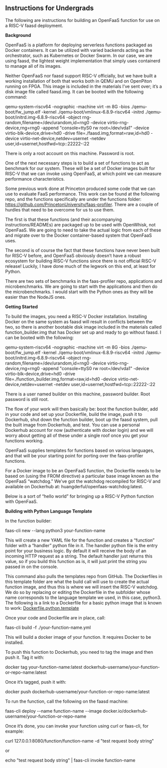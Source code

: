 ## Instructions for Undergrads

The following are instructions for building an OpenFaaS function for use on a RISC-V faasd deployment.

**Background**

OpenFaaS is a platform for deploying serverless functions packaged as Docker containers. It can be utilized with varied backends acting as the orchestrator, such as Kubernetes or Docker Swarm. In our case, we are using faasd, the lightest weight implementation that simply uses containerd to manage all of its images. 

Neither OpenFaaS nor faasd support RISC-V officially, but we have built a working installation of both that works both in QEMU and on OpenPiton running on FPGA. This image is included in the materials I’ve sent over; it’s a disk image file called faasd.img. It can be booted with the following command:

qemu-system-riscv64 -nographic -machine virt -m 8G -bios ./qemu-boot/fw_jump.elf -kernel ./qemu-boot/vmlinux-6.8.9-riscv64 -initrd ./qemu-boot/initrd.img-6.8.9-riscv64 -object rng-random,filename=/dev/urandom,id=rng0 -device virtio-rng-device,rng=rng0 -append "console=ttyS0 rw root=/dev/vda1" -device virtio-blk-device,drive=hd0 -drive file=./faasd.img,format=raw,id=hd0 -device virtio-net-device,netdev=usernet -netdev user,id=usernet,hostfwd=tcp::22222-:22

There is only a root account on this machine. Password is root.

One of the next necessary steps is to build a set of functions to act as benchmark for our system. These will be a set of Docker images built for RISC-V that we can invoke using OpenFaaS, at which point we can measure performance characteristics.

Some previous work done at Princeton produced some code that we can use to evaluate FaaS performance. This work can be found at the following repo, and the functions specifically are under the functions folder: https://github.com/PrincetonUniversity/faas-profiler. There are a couple of hurdles that need to be overcome for us to use them.

The first is that these functions (and their accompanying instructions/READMEs) are packaged up to be used with OpenWhisk, not OpenFaaS. We are going to need to take the actual logic from each of these and migrate over to the Docker container-based system that OpenFaaS uses.

The second is of course the fact that these functions have never been built for RISC-V before, and OpenFaaS obviously doesn’t have a robust ecosystem for building RISC-V functions since there is not official RISC-V release! Luckily, I have done much of the legwork on this end, at least for Python.

There are two sets of benchmarks in the faas-profiler repo, applications and microbenchmarks. We are going to start with the applications and then do the microbenchmarks. I would start with the Python ones as they will be easier than the NodeJS ones.

**Getting Started**

To build the images, you need a RISC-V Docker installation. Installing Docker on the same system as faasd will result in conflicts between the two, so there is another bootable disk image included in the materials called function_builder.img that has Docker set up and ready to go without faasd. I can be booted with the following:

qemu-system-riscv64 -nographic -machine virt -m 8G -bios ./qemu-boot/fw_jump.elf -kernel ./qemu-boot/vmlinux-6.8.9-riscv64 -initrd ./qemu-boot/initrd.img-6.8.9-riscv64 -object rng-random,filename=/dev/urandom,id=rng0 -device virtio-rng-device,rng=rng0 -append "console=ttyS0 rw root=/dev/vda1" -device virtio-blk-device,drive=hd0 -drive file=./function_builder.img,format=raw,id=hd0 -device virtio-net-device,netdev=usernet -netdev user,id=usernet,hostfwd=tcp::22222-:22

There is a user named builder on this machine, password builder. Root password is still root.

The flow of your work will then basically be: boot the function builder, add in your code and set up your Dockerfile, build the image, push it to Dockerhub, shut down the function builder, boot up the faasd system, pull the built image from Dockerhub, and test. You can use a personal Dockerhub account for now (authenticate with docker login) and we will worry about getting all of these under a single roof once you get your functions working.

OpenFaaS supplies templates for functions based on various languages, and that will be your starting point for porting over the faas-profiler functions. 

For a Docker image to be an OpenFaaS function, the Dockerfile needs to be based on (using the FROM directive) a particular base image known as the OpenFaaS “watchdog.” We’ve got the watchdog recompiled for RISC-V and available on Dockerhub at:  huangderful/openfaas-watchdog:latest. 

Below is a sort of “hello world” for bringing up a RISC-V Python function with OpenFaaS.

**Building with Python Language Template**

In the function builder:

faas-cli new --lang python3 your-function-name

This will create a new YAML file for the function and creates a “function” folder with a “handler” python file in it. The handler python file is the entry point for your business logic. By default it will receive the body of an incoming HTTP request as a string. The default handler just returns this value, so if you build this function as is, it will just print the string you passed in on the console.

This command also pulls the templates repo from GitHub. The Dockerfiles in this template folder are what the build call will use to create the actual function image, and thus this is where we will insert the RISC-V watchdog. We do so by replacing or editing the Dockerfile in the subfolder whose name corresponds to the language template we used, in this case, python3. The following is a link to a Dockerfile for a basic python image that is known to work:  [Dockerfile.python.template](https://github.com/huangderful/DockerfilesForRiscv64/raw/main/Dockerfile.python.template)

Once your code and Dockerfile are in place, call:

faas-cli build -f ./your-function-name.yml

This will build a docker image of your function. It requires Docker to be installed.

To push this function to Dockerhub, you need to tag the image and then push it. Tag it with:

docker tag your-function-name:latest dockerhub-username/your-function-or-repo-name:latest

Once it’s tagged, push it with:

docker push dockerhub-username/your-function-or-repo-name:latest

To run the function, call the following on the faasd machine:

faas-cli deploy --name function-name --image docker.io/dockerhub-username/your-function-or-repo-name

Once it’s done, you can invoke your function using curl or faas-cli, for example:

curl 127.0.0.1:8080/function/function-name -d "test request body string"

or

echo "test request body string" | faas-cli invoke function-name
